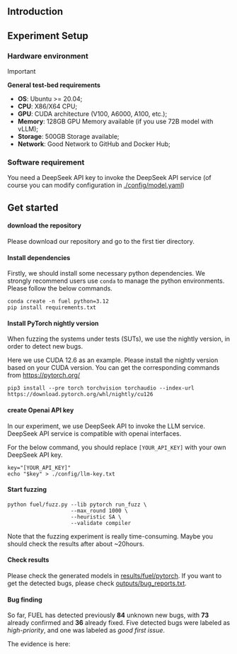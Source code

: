 ## Introduction

## Experiment Setup

### Hardware environment

> [!IMPORTANT]
> 
> **General test-bed requirements**
> - **OS**: Ubuntu >= 20.04;
> - **CPU**: X86/X64 CPU;
> - **GPU**: CUDA architecture (V100, A6000, A100, etc.);
> - **Memory**: 128GB GPU Memory available (if you use 72B model with vLLM);
> - **Storage**: 500GB Storage available;
> - **Network**: Good Network to GitHub and Docker Hub;



### Software requirement

You need a DeepSeek API key to invoke the DeepSeek API service (of course you can modify configuration in [./config/model.yaml](./config/model.yaml))



## Get started
#### download the repository
Please download our repository and go to the first tier directory.

#### Install dependencies

Firstly, we should install some necessary python dependencies.
We strongly recommend users use `conda` to manage the python environments.
Please follow the below commands.

```shell
conda create -n fuel python=3.12
pip install requirements.txt
```

#### Install PyTorch nightly version
When fuzzing the systems under tests (SUTs), we use the nightly version, in order to detect new bugs.

Here we use CUDA 12.6 as an example. Please install the nightly version based on your CUDA version. You can get the corresponding commands from https://pytorch.org/
```shell
pip3 install --pre torch torchvision torchaudio --index-url https://download.pytorch.org/whl/nightly/cu126
```

#### create Openai API key
In our experiment, we use DeepSeek API to invoke the LLM service. DeepSeek API service is compatible with openai interfaces.

For the below command, you should replace `[YOUR_API_KEY]` with your own DeepSeek API key.
```shell
key="[YOUR_API_KEY]"
echo "$key" > ./config/llm-key.txt
```

#### Start fuzzing
```shell
python fuel/fuzz.py --lib pytorch run_fuzz \
                    --max_round 1000 \
                    --heuristic SA \
                    --validate compiler
```
Note that the fuzzing experiment is really time-consuming. Maybe you should check the results after about ~20hours.

#### Check results
Please check the generated models in [results/fuel/pytorch](results/fuel/pytorch).
If you want to get the detected bugs, please check [outputs/bug_reports.txt](outputs/bug_reports.txt).


#### Bug finding

So far, FUEL has detected previously **84** unknown new bugs, with **73** already confirmed and **36** already fixed. Five detected bugs were labeled as *high-priority*, and one was labeled as *good first issue*.

The evidence is here: